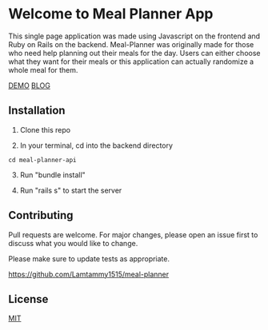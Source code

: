 # Welcome to Meal Planner App
This single page application was made using Javascript on the frontend and Ruby on Rails on the backend. Meal-Planner was originally made for those who need help planning out their meals for the day. Users can either choose what they want for their meals or this application can actually randomize a whole meal for them. 

[DEMO](https://youtu.be/JEox41bFciw)
[BLOG](https://lamtammy1515.github.io/rails_and_javascript_project_4)

## Installation
1. Clone this repo

2. In your terminal, cd into the backend directory
```
cd meal-planner-api
```
3. Run "bundle install"

4. Run "rails s" to start the server

## Contributing
Pull requests are welcome. For major changes, please open an issue first to discuss what you would like to change.

Please make sure to update tests as appropriate.

https://github.com/Lamtammy1515/meal-planner


## License
[MIT](https://github.com/Lamtammy1515/PostMeal_Client/blob/main/LICENSE.md)